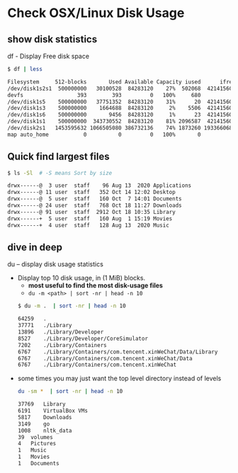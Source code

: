 
# Check OSX/Linux Disk Usage


## show disk statistics

df - Display Free disk space

```bash
$ df | less

Filesystem     512-blocks       Used Available Capacity iused      ifree %iused  Mounted on
/dev/disk1s2s1  500000000   30100528  84283120    27%  502068  421415600    0%   /
devfs                 393        393         0   100%     680          0  100%   /dev
/dev/disk1s5    500000000   37751352  84283120    31%      20  421415600    0%   /System/Volumes/VM
/dev/disk1s3    500000000    1664688  84283120     2%    5506  421415600    0%   /System/Volumes/Preboot
/dev/disk1s6    500000000       9456  84283120     1%      23  421415600    0%   /System/Volumes/Update
/dev/disk1s1    500000000  343730552  84283120    81% 2096587  421415600    0%   /System/Volumes/Data
/dev/disk2s1   1453595632 1066505080 386732136    74% 1873260 1933660680    0%   /Volumes/WORK
map auto_home           0          0         0   100%       0          0  100%   /System/Volumes/Data/home
```


## Quick find largest files

```bash
$ ls -Sl  # -S means Sort by size

drwx------@  3 user  staff    96 Aug 13  2020 Applications
drwx------@ 11 user  staff   352 Oct 14 12:02 Desktop
drwx------@  5 user  staff   160 Oct  7 14:01 Documents
drwx------@ 24 user  staff   768 Oct 18 11:27 Downloads
drwx------@ 91 user  staff  2912 Oct 18 10:35 Library
drwx------+  5 user  staff   160 Aug  1 15:19 Movies
drwx------+  4 user  staff   128 Aug 13  2020 Music
```

## dive in deep

du – display disk usage statistics


- Display top 10 disk usage, in (1 MiB) blocks.
    - **most useful to find the most disk-usage files**
    - `du -m <path> | sort -nr | head -n 10`
    ```bash
    $ du -m .  | sort -nr | head -n 10                                                                                                                              130 ↵

    64259	.
    37771	./Library
    13896	./Library/Developer
    8527	./Library/Developer/CoreSimulator
    7202	./Library/Containers
    6767	./Library/Containers/com.tencent.xinWeChat/Data/Library
    6767	./Library/Containers/com.tencent.xinWeChat/Data
    6767	./Library/Containers/com.tencent.xinWeChat
    ```
- some times you may just want the top level directory instead of levels
    ```bash
    du -sm *  | sort -nr | head -n 10                                                                                                                             130 ↵

    37769	Library
    6191	VirtualBox VMs
    5817	Downloads
    3149	go
    1008	nltk_data
    39	volumes
    4	Pictures
    1	Music
    1	Movies
    1	Documents  
    ```


